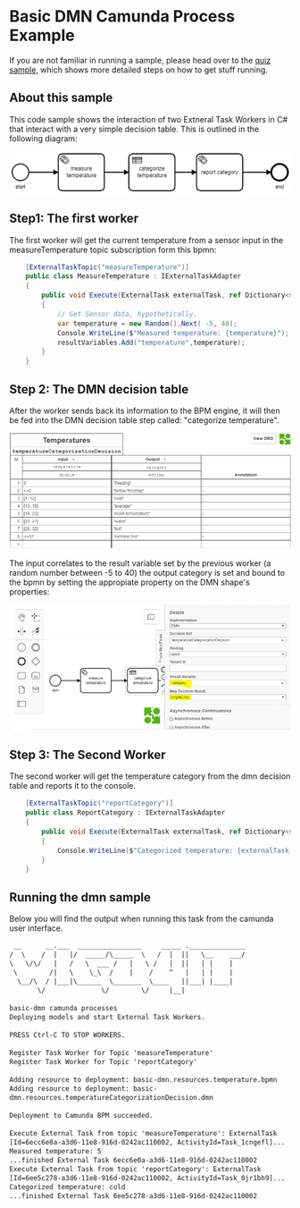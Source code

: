 # Basic DMN Camunda Process Example

If you are not familiar in running a sample, please head over to the [quiz sample](../quiz/readme.md), which shows more detailed steps on how to get stuff running.

## About this sample

This code sample shows the interaction of two Extneral Task Workers in C# that interact with a very simple decision table. This is outlined in the following diagram:

![temperature bpmn diagram](../doc/temperature.bpmn.png)

## Step1: The first worker

The first worker will get the current temperature from a sensor input in the measureTemperature topic subscription form this bpmn:

```csharp
    [ExternalTaskTopic("measureTemperature")]
    public class MeasureTemperature : IExternalTaskAdapter
    {
        public void Execute(ExternalTask externalTask, ref Dictionary<string, object> resultVariables)
        {
            // Get Sensor data, hypothetically.
            var temperature = new Random().Next( -5, 40);
            Console.WriteLine($"Measured temperature: {temperature}");
            resultVariables.Add("temperature",temperature);
        }
    }
```

## Step 2: The DMN decision table 

After the worker sends back its information to the BPM engine, it will then be fed into the DMN decision table step called: "categorize temperature".

![temperature dmn diagram](../doc/temperature.dmn.png)

The input correlates to the result variable set by the previous worker (a random number between -5 to 40)
the output category is set and bound to the bpmn by setting the appropiate property on the DMN shape's properties:

![temperature dmn diagram](../doc/temperature.dmn.binding.png)

## Step 3: The Second Worker

The second worker will get the temperature category from the dmn decision table and reports it to the console.

```csharp
    [ExternalTaskTopic("reportCategory")]
    public class ReportCategory : IExternalTaskAdapter
    {
        public void Execute(ExternalTask externalTask, ref Dictionary<string, object> resultVariables)
        {
            Console.WriteLine($"Categorized temperature: {externalTask.Variables["category"].Value}");
        }
    }
```
## Running the dmn sample

Below you will find the output when running this task from the camunda user interface.

```pre
 __      __.___  ________________     _____ .______________ 
/  \    /  |   |/  _____/\_____  \   /  |  ||   \__    ___/ 
\   \/\/   |   /   \  ___ /   |   \ /   |  ||   | |    |    
 \        /|   \    \_\  /    |    /    ^   |   | |    |    
  \__/\  / |___|\______  \_______  \____   ||___| |____|    
       \/              \/        \/     |__|                
       
basic-dmn camunda processes
Deploying models and start External Task Workers.

PRESS Ctrl-C TO STOP WORKERS.

Register Task Worker for Topic 'measureTemperature'
Register Task Worker for Topic 'reportCategory'

Adding resource to deployment: basic-dmn.resources.temperature.bpmn
Adding resource to deployment: basic-dmn.resources.temperatureCategorizationDecision.dmn

Deployment to Camunda BPM succeeded.

Execute External Task from topic 'measureTemperature': ExternalTask [Id=6ecc6e0a-a3d6-11e8-916d-0242ac110002, ActivityId=Task_1cngefl]...
Measured temperature: 5
...finished External Task 6ecc6e0a-a3d6-11e8-916d-0242ac110002
Execute External Task from topic 'reportCategory': ExternalTask [Id=6ee5c278-a3d6-11e8-916d-0242ac110002, ActivityId=Task_0jr1bh9]...
Categorized temperature: cold
...finished External Task 6ee5c278-a3d6-11e8-916d-0242ac110002
```